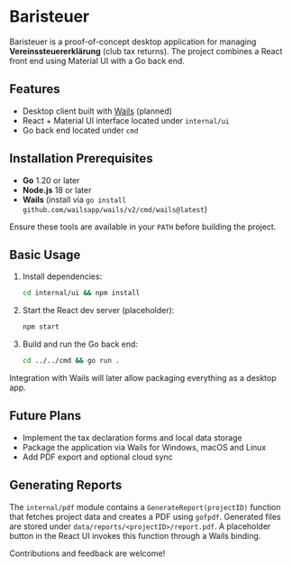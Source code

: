 # Baristeuer

Baristeuer is a proof-of-concept desktop application for managing **Vereinssteuererklärung** (club tax returns). The project combines a React front end using Material UI with a Go back end.

## Features

- Desktop client built with [Wails](https://wails.io/) (planned)
- React + Material UI interface located under `internal/ui`
- Go back end located under `cmd`

## Installation Prerequisites

- **Go** 1.20 or later
- **Node.js** 18 or later
- **Wails** (install via `go install github.com/wailsapp/wails/v2/cmd/wails@latest`)

Ensure these tools are available in your `PATH` before building the project.

## Basic Usage

1. Install dependencies:
   ```bash
   cd internal/ui && npm install
   ```
2. Start the React dev server (placeholder):
   ```bash
   npm start
   ```
3. Build and run the Go back end:
   ```bash
   cd ../../cmd && go run .
   ```

Integration with Wails will later allow packaging everything as a desktop app.

## Future Plans

- Implement the tax declaration forms and local data storage
- Package the application via Wails for Windows, macOS and Linux
- Add PDF export and optional cloud sync

## Generating Reports

The `internal/pdf` module contains a `GenerateReport(projectID)` function
that fetches project data and creates a PDF using `gofpdf`. Generated
files are stored under `data/reports/<projectID>/report.pdf`. A placeholder
button in the React UI invokes this function through a Wails binding.

Contributions and feedback are welcome!
